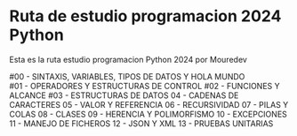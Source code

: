 # Ruta de estudio programacion 2024 Python

Esta es la ruta estudio programacion Python 2024 por Mouredev

#00 - SINTAXIS, VARIABLES, TIPOS DE DATOS Y HOLA MUNDO  
#01 - OPERADORES Y ESTRUCTURAS DE CONTROL
#02 - FUNCIONES Y ALCANCE
#03 - ESTRUCTURAS DE DATOS
04 - CADENAS DE CARACTERES
05 - VALOR Y REFERENCIA
06 - RECURSIVIDAD
07 - PILAS Y COLAS
08 - CLASES
09 - HERENCIA Y POLIMORFISMO
10 - EXCEPCIONES
11 - MANEJO DE FICHEROS
12 - JSON Y XML
13 - PRUEBAS UNITARIAS
